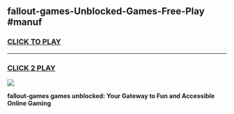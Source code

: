 
## fallout-games-Unblocked-Games-Free-Play #manuf
<h3>
<a href="https://us.freeplayer.one?title=fallout-games&ref=9M">CLICK TO PLAY</a></h3>
<hr>

<h3>
<a href="https://us.freeplayer.one?title=fallout-games&ref=9M">CLICK 2 PLAY</a>
  
</h3>

<a href="https://us.freeplayer.one?title=fallout-games&ref=9M"><img src="https://clearcache.store/games.png"></a>


**fallout-games games unblocked: Your Gateway to Fun and Accessible Online Gaming**
